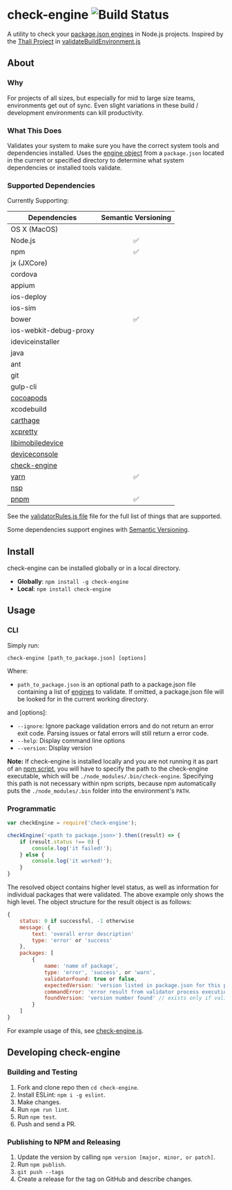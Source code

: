 # check-engine ![Build Status](https://github.com/mohlsen/check-engine/actions/workflows/validation.yml/badge.svg?branch=master)
A utility to check your [package.json engines](https://docs.npmjs.com/files/package.json#engines) in Node.js projects. Inspired by the [Thali Project][thali] in [validateBuildEnvironment.js][thalicode]

## About

### Why
For projects of all sizes, but especially for mid to large size teams, environments get out of sync.  Even slight variations in these build / development environments can kill productivity.  

### What This Does
Validates your system to make sure you have the correct system tools and dependencies installed.  Uses the [engine  object][engines] from a `package.json` located in the current or specified directory to determine what system dependencies
or installed tools validate.

### Supported Dependencies
Currently Supporting:

| Dependencies                         | Semantic Versioning |
|--------------------------------------|:-------------------:|
| OS X (MacOS)                         |                     |
| Node.js                              | :white_check_mark:  |
| npm                                  | :white_check_mark:  |
| jx (JXCore)                          |                     |
| cordova                              |                     |
| appium                               |                     |
| ios-deploy                           |                     |
| ios-sim                              |                     |
| bower                                | :white_check_mark:  |
| ios-webkit-debug-proxy               |                     |
| ideviceinstaller                     |                     |
| java                                 |                     |
| ant                                  |                     |
| git                                  |                     |
| gulp-cli                             |                     |
| [cocoapods][cocoapods]               |                     |
| xcodebuild                           |                     |
| [carthage][carthage]                 |                     |
| [xcpretty][xcpretty]                 |                     |
| [libimobiledevice][libimobiledevice] |                     |
| [deviceconsole][deviceconsole]       |                     |
| [check-engine][check-engine]         |                     |
| [yarn][yarn]                         | :white_check_mark:  |
| [nsp][nsp]                           |                     |
| [pnpm][pnpm]                         | :white_check_mark:  |

See the [validatorRules.js file][validator] file for the full list of things that are supported.

Some dependencies support engines with [Semantic Versioning](https://semver.org/).

## Install
check-engine can be installed globally or in a local directory.

- **Globally**: `npm install -g check-engine`
- **Local**: `npm install check-engine`

## Usage

### CLI

Simply run:

`check-engine [path_to_package.json] [options]`

Where:

- `path_to_package.json` is an optional path to a package.json
  file containing a list of [engines](https://docs.npmjs.com/files/package.json#engines)
  to validate.  If omitted, a package.json file will be looked
  for in the current working directory.

and [options]:

- `--ignore`: Ignore package validation errors and do not return an error exit code. Parsing issues or 
  fatal errors will still return a error code.
- `--help`: Display command line options
- `--version`: Display version

**Note:** If check-engine is installed locally and you are not running it
as part of an [npm script](https://docs.npmjs.com/misc/scripts), you will
have to specify the path to the check-engine executable, which will be
`./node_modules/.bin/check-engine`.  Specifying this path is not necessary
within npm scripts, because npm automatically puts the `./node_modules/.bin`
folder into the environment's `PATH`.


### Programmatic
```javascript
var checkEngine = require('check-engine');

checkEngine('<path to package.json>').then((result) => {
    if (result.status !== 0) {
        console.log('it failed!');
    } else {
        console.log('it worked!');
    }
}

```

The resolved object contains higher level status, as well as information for individual packages that were validated.  The above example only shows the high level. The object structure for the result object is as follows:

```javascript
{
    status: 0 if successful, -1 otherwise
    message: {
        text: 'overall error description'
        type: 'error' or 'success'
    },
    packages: [
        {
            name: 'name of package',
            type: 'error', 'success', or 'warn',
            validatorFound: true or false,
            expectedVersion: 'version listed in package.json for this package', // exists only if validatorFound is true
            commandError: 'error result from validator process execution', // exists only if error occurred
            foundVersion: 'version number found' // exists only if validatorFound is true and there was no commandError error
        }
    ]
}
```

For example usage of this, see [check-engine.js][check-engine-packages].

## Developing check-engine

### Building and Testing
1. Fork and clone repo then `cd check-engine`.
2. Install ESLint: `npm i -g eslint`.
3. Make changes.
4. Run `npm run lint`.
5. Run `npm test`.
6. Push and send a PR.

### Publishing to NPM and Releasing
1. Update the version by calling `npm version [major, minor, or patch]`.
2. Run `npm publish`.
3. `git push --tags`
4. Create a release for the tag on GitHub and describe changes.


[thali]: http://thaliproject.org/
[thalicode]: https://github.com/thaliproject/Thali_CordovaPlugin/blob/master/thali/install/validateBuildEnvironment.js
[engines]: https://docs.npmjs.com/files/package.json#engines
[validator]: lib/validatorRules.js
[check-engine-packages]: https://github.com/mohlsen/check-engine/blob/master/bin/check-engine.js#L29
[cocoapods]:https://cocoapods.org/
[carthage]:https://github.com/Carthage/Carthage
[xcpretty]:https://github.com/supermarin/xcpretty
[libimobiledevice]:http://www.libimobiledevice.org/
[deviceconsole]:https://github.com/rpetrich/deviceconsole
[check-engine]:https://github.com/mohlsen/check-engine
[yarn]:https://yarnpkg.com/
[nsp]:https://github.com/nodesecurity/nsp
[pnpm]:https://pnpm.io/
